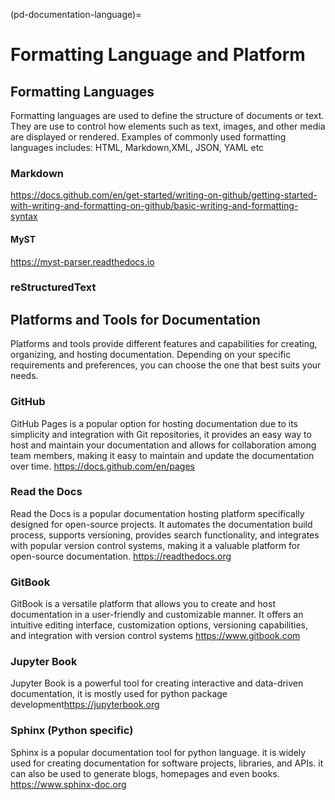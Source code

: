 (pd-documentation-language)=
# Formatting Language and Platform

<!-- Subchapter 2: Formatting Language and Platform -->

## Formatting Languages
Formatting languages are used to define the structure of documents or text. They are use to control how elements such as text, images, and other media are displayed or rendered. Examples of commonly used formatting languages includes: HTML, Markdown,XML, JSON, YAML etc

### Markdown
<https://docs.github.com/en/get-started/writing-on-github/getting-started-with-writing-and-formatting-on-github/basic-writing-and-formatting-syntax>

#### MyST
<https://myst-parser.readthedocs.io>

### reStructuredText

<!-- <https://www.sphinx-doc.org/en/master/usage/restructuredtext/basics.html> -->

## Platforms and Tools for Documentation
Platforms and tools provide different features and capabilities for creating, organizing, and hosting documentation. Depending on your specific requirements and preferences, you can choose the one that best suits your needs.

### GitHub
GitHub Pages is a popular option for hosting documentation due to its simplicity and integration with Git repositories, it provides an easy way to host and maintain your documentation and allows for collaboration among team members, making it easy to maintain and update the documentation over time. <https://docs.github.com/en/pages>

### Read the Docs
Read the Docs is a popular documentation hosting platform specifically designed for open-source projects. It automates the documentation build process, supports versioning, provides search functionality, and integrates with popular version control systems, making it a valuable platform for open-source documentation. <https://readthedocs.org>

### GitBook
GitBook is a versatile platform that allows you to create and host documentation in a user-friendly and customizable manner. It offers an intuitive editing interface, customization options, versioning capabilities, and integration with version control systems <https://www.gitbook.com>

### Jupyter Book
Jupyter Book is a powerful tool for creating interactive and data-driven documentation, it is mostly used for python package development<https://jupyterbook.org>

### Sphinx (Python specific)
Sphinx is a popular documentation tool for python language. it is widely used for creating documentation for software projects, libraries, and APIs. it can also be used to generate blogs, homepages and even books.
<https://www.sphinx-doc.org>
